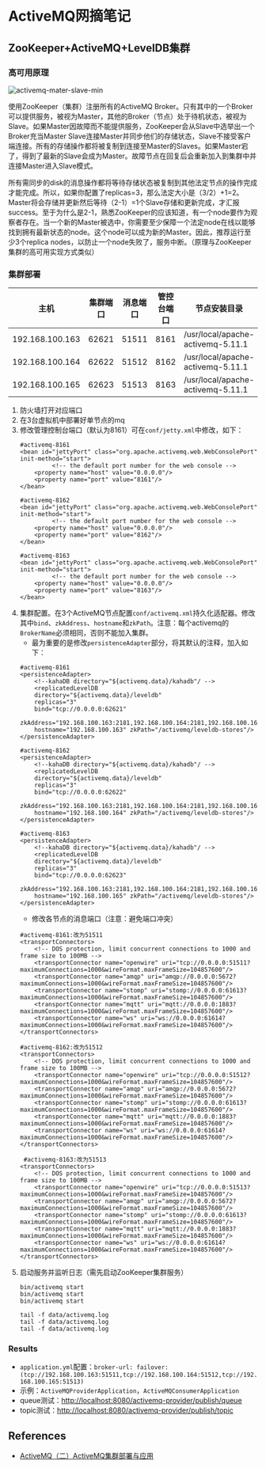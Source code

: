 # ActiveMQ网摘笔记

## ZooKeeper+ActiveMQ+LevelDB集群

### 高可用原理
![activemq-mater-slave-min](https://www.wailian.work/images/2018/11/13/activemq-mater-slave-min.png)

使用ZooKeeper（集群）注册所有的ActiveMQ Broker。只有其中的一个Broker可以提供服务，被视为Master，其他的Broker（节点）处于待机状态，被视为Slave。如果Master因故障而不能提供服务，ZooKeeper会从Slave中选举出一个Broker充当Master
Slave连接Master并同步他们的存储状态，Slave不接受客户端连接。所有的存储操作都将被复制到连接至Master的Slaves。如果Master宕了，得到了最新的Slave会成为Master。故障节点在回复后会重新加入到集群中并连接Master进入Slave模式。

所有需同步的disk的消息操作都将等待存储状态被复制到其他法定节点的操作完成才能完成。所以，如果你配置了replicas=3，那么法定大小是（3/2）+1=2。Master将会存储并更新然后等待（2-1）=1个Slave存储和更新完成，才汇报success。至于为什么是2-1，熟悉ZooKeeper的应该知道，有一个node要作为观察者存在。当一个新的Master被选中，你需要至少保障一个法定node在线以能够找到拥有最新状态的node。这个node可以成为新的Master。因此，推荐运行至少3个replica nodes，以防止一个node失败了，服务中断。（原理与ZooKeeper集群的高可用实现方式类似）

### 集群部署
主机 | 集群端口 | 消息端口 | 管控台端口 | 节点安装目录
---- | --- | --- | --- | -----
192.168.100.163 | 62621 | 51511 | 8161 | /usr/local/apache-activemq-5.11.1
192.168.100.164 | 62622 | 51512 | 8162 | /usr/local/apache-activemq-5.11.1
192.168.100.165 | 62623 | 51513 | 8163 | /usr/local/apache-activemq-5.11.1

1. 防火墙打开对应端口
1. 在3台虚拟机中部署好单节点的mq
1. 修改管理控制台端口（默认为8161）可在`conf/jetty.xml`中修改，如下：
    ```
    #activemq-8161
    <bean id="jettyPort" class="org.apache.activemq.web.WebConsolePort" init-method="start">
             <!-- the default port number for the web console -->
        <property name="host" value="0.0.0.0"/>
        <property name="port" value="8161"/>
    </bean>
    
    #activemq-8162
    <bean id="jettyPort" class="org.apache.activemq.web.WebConsolePort" init-method="start">
             <!-- the default port number for the web console -->
        <property name="host" value="0.0.0.0"/>
        <property name="port" value="8162"/>
    </bean>
    
    #activemq-8163
    <bean id="jettyPort" class="org.apache.activemq.web.WebConsolePort" init-method="start">
             <!-- the default port number for the web console -->
        <property name="host" value="0.0.0.0"/>
        <property name="port" value="8163"/>
    </bean>
    ```
1. 集群配置。在3个ActiveMQ节点配置`conf/activemq.xml`持久化适配器。修改其中`bind`、`zkAddress`、`hostname`和`zkPath`。注意：每个activemq的`BrokerName`必须相同，否则不能加入集群。
    - 最为重要的是修改`persistenceAdapter`部分，将其默认的注释，加入如下：
    ```
    #activemq-8161
    <persistenceAdapter>
        <!--kahaDB directory="${activemq.data}/kahadb"/ -->
        <replicatedLevelDB
        directory="${activemq.data}/leveldb"
        replicas="3"
        bind="tcp://0.0.0.0:62621"
        zkAddress="192.168.100.163:2181,192.168.100.164:2181,192.168.100.165:2181"
        hostname="192.168.100.163" zkPath="/activemq/leveldb-stores"/>
    </persistenceAdapter>
    
    #activemq-8162
    <persistenceAdapter>
        <!--kahaDB directory="${activemq.data}/kahadb"/ -->
        <replicatedLevelDB
        directory="${activemq.data}/leveldb"
        replicas="3"
        bind="tcp://0.0.0.0:62622"
        zkAddress="192.168.100.163:2181,192.168.100.164:2181,192.168.100.165:2181"
        hostname="192.168.100.164" zkPath="/activemq/leveldb-stores"/>
    </persistenceAdapter>
    
    #activemq-8163
    <persistenceAdapter>
        <!--kahaDB directory="${activemq.data}/kahadb"/ -->
        <replicatedLevelDB
        directory="${activemq.data}/leveldb"
        replicas="3"
        bind="tcp://0.0.0.0:62623"
        zkAddress="192.168.100.163:2181,192.168.100.164:2181,192.168.100.165:2181"
        hostname="192.168.100.165" zkPath="/activemq/leveldb-stores"/>
    </persistenceAdapter>
    ```
    - 修改各节点的消息端口（注意：避免端口冲突）
    ```
    #activemq-8161:改为51511
    <transportConnectors>
        <!-- DOS protection, limit concurrent connections to 1000 and frame size to 100MB -->
        <transportConnector name="openwire" uri="tcp://0.0.0.0:51511?maximumConnections=1000&wireFormat.maxFrameSize=104857600"/>
        <transportConnector name="amqp" uri="amqp://0.0.0.0:5672?maximumConnections=1000&wireFormat.maxFrameSize=104857600"/>
        <transportConnector name="stomp" uri="stomp://0.0.0.0:61613?maximumConnections=1000&wireFormat.maxFrameSize=104857600"/>
        <transportConnector name="mqtt" uri="mqtt://0.0.0.0:1883?maximumConnections=1000&wireFormat.maxFrameSize=104857600"/>
        <transportConnector name="ws" uri="ws://0.0.0.0:61614?maximumConnections=1000&wireFormat.maxFrameSize=104857600"/>
    </transportConnectors>
    
    #activemq-8162:改为51512
    <transportConnectors>
        <!-- DOS protection, limit concurrent connections to 1000 and frame size to 100MB -->
        <transportConnector name="openwire" uri="tcp://0.0.0.0:51512?maximumConnections=1000&wireFormat.maxFrameSize=104857600"/>
        <transportConnector name="amqp" uri="amqp://0.0.0.0:5672?maximumConnections=1000&wireFormat.maxFrameSize=104857600"/>
        <transportConnector name="stomp" uri="stomp://0.0.0.0:61613?maximumConnections=1000&wireFormat.maxFrameSize=104857600"/>
        <transportConnector name="mqtt" uri="mqtt://0.0.0.0:1883?maximumConnections=1000&wireFormat.maxFrameSize=104857600"/>
        <transportConnector name="ws" uri="ws://0.0.0.0:61614?maximumConnections=1000&wireFormat.maxFrameSize=104857600"/>
    </transportConnectors>
    
     #activemq-8163:改为51513
    <transportConnectors>
        <!-- DOS protection, limit concurrent connections to 1000 and frame size to 100MB -->
        <transportConnector name="openwire" uri="tcp://0.0.0.0:51513?maximumConnections=1000&wireFormat.maxFrameSize=104857600"/>
        <transportConnector name="amqp" uri="amqp://0.0.0.0:5672?maximumConnections=1000&wireFormat.maxFrameSize=104857600"/>
        <transportConnector name="stomp" uri="stomp://0.0.0.0:61613?maximumConnections=1000&wireFormat.maxFrameSize=104857600"/>
        <transportConnector name="mqtt" uri="mqtt://0.0.0.0:1883?maximumConnections=1000&wireFormat.maxFrameSize=104857600"/>
        <transportConnector name="ws" uri="ws://0.0.0.0:61614?maximumConnections=1000&wireFormat.maxFrameSize=104857600"/>
    </transportConnectors>
    ```
1. 启动服务并监听日志（需先启动ZooKeeper集群服务）
    ```
    bin/activemq start
    bin/activemq start
    bin/activemq start
    
    tail -f data/activemq.log
    tail -f data/activemq.log
    tail -f data/activemq.log
    ```

### Results
- `application.yml`配置：```broker-url: failover:(tcp://192.168.100.163:51511,tcp://192.168.100.164:51512,tcp://192.168.100.165:51513)```
- 示例：`ActiveMQProviderApplication`，`ActiveMQConsumerApplication`
- queue测试：[http://localhost:8080/activemq-provider/publish/queue](http://localhost:8080/activemq-provider/publish/queue)
- topic测试：[http://localhost:8080/activemq-provider/publish/topic](http://localhost:8080/activemq-provider/publish/topic)

## References
- [ActiveMQ（二）ActiveMQ集群部署与应用](https://www.jianshu.com/p/dcf0623b3036)
